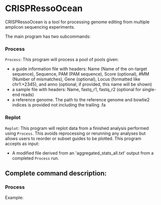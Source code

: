 # CRISPRessoOcean
CRISPRessoOcean is a tool for processing genome editing from multiple amplicon sequencing experiments.

The main program has two subcommands:
### Process
`Process`: This program will process a pool of pools given:
 -  a guide information file with headers: Name (Name of the on-target sequence), Sequence, PAM (PAM sequence), Score (optional), #MM (Number of mismatches), Gene (optional), Locus (formatted like chr1:+2345), and anno (optional, if provided, this name will be shown)
 -  a sample file with headers: Name, fastq_r1, fastq_r2 (optional for single-end reads)
 -  a reference genome. The path to the reference genome and bowtie2 indices is provided not including the trailing .fa

 ### Replot
 `Replot`: This program will replot data from a finished analysis performed using `Process`. This avoids reprocessing or rerunning any analyses but allows users to reorder or subset guides to be plotted. This program accepts as input:
 - A modified file derived from an 'aggregated_stats_all.txt' output from a completed `Process` run.


## Complete command description:
### Process
Example: 



